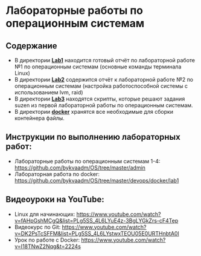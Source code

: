 # Лабораторные работы по операционным системам
## Содержание
- В директории [**Lab1**](./Lab1) находится готовый отчёт по лабораторной работе №1 по операционным системам (основные команды терминала Linux)
- В директории [**Lab2**](./Lab2) содержится отчёт к лабораторной работе №2 по операционным системам (настройка работоспособной системы с использованием lvm, raid)
- В директории [**Lab3**](./Lab3) находятся скрипты, которые решают задания suzen из первой лабораторной работы по операционным системам.
- В директории [**docker**](./docker) хранятся все необходимые для сборки контейнера файлы.

## Инструкции по выполнению лабораторных работ:
- Лабораторные работы по операционным системам 1-4: https://github.com/bykvaadm/OS/tree/master/admin
- Лабораторная работа по docker: https://github.com/bykvaadm/OS/tree/master/devops/docker/lab1

## Видеоуроки на YouTube:
- Linux для начинающих: https://www.youtube.com/watch?v=fAHpGshMCgQ&list=PLg5SS_4L6LYuE4z-3BgLYGkZrs-cF4Tep
- Видеокурс по Git: https://www.youtube.com/watch?v=DK2PsTcSFFM&list=PLg5SS_4L6LYstwxTEOU05E0URTHnbtA0l
- Урок по работе с Docker: https://www.youtube.com/watch?v=I18TNwZ2Nqg&t=2224s